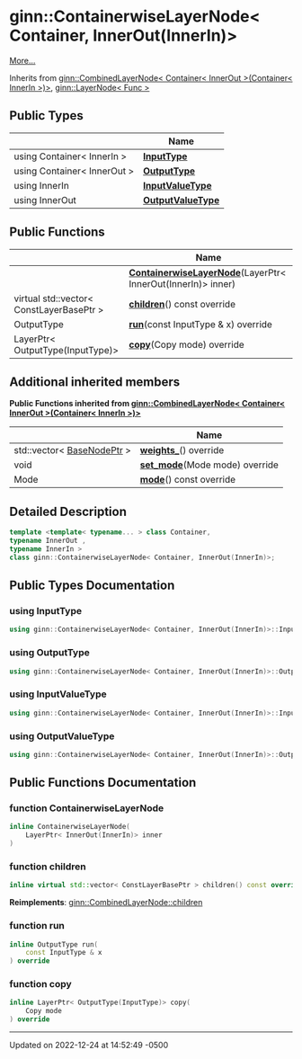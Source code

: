 # ginn::ContainerwiseLayerNode< Container, InnerOut(InnerIn)>


 [More...](#detailed-description)

Inherits from [ginn::CombinedLayerNode< Container< InnerOut >(Container< InnerIn >)>](api/Classes/classginn_1_1_combined_layer_node.md), [ginn::LayerNode< Func >](api/Classes/classginn_1_1_layer_node.md)

## Public Types

|                | Name           |
| -------------- | -------------- |
| using Container< InnerIn > | **[InputType](api/Classes/classginn_1_1_containerwise_layer_node_3_01_container_00_01_inner_out_07_inner_in_08_4.md#using-inputtype)**  |
| using Container< InnerOut > | **[OutputType](api/Classes/classginn_1_1_containerwise_layer_node_3_01_container_00_01_inner_out_07_inner_in_08_4.md#using-outputtype)**  |
| using InnerIn | **[InputValueType](api/Classes/classginn_1_1_containerwise_layer_node_3_01_container_00_01_inner_out_07_inner_in_08_4.md#using-inputvaluetype)**  |
| using InnerOut | **[OutputValueType](api/Classes/classginn_1_1_containerwise_layer_node_3_01_container_00_01_inner_out_07_inner_in_08_4.md#using-outputvaluetype)**  |

## Public Functions

|                | Name           |
| -------------- | -------------- |
| | **[ContainerwiseLayerNode](api/Classes/classginn_1_1_containerwise_layer_node_3_01_container_00_01_inner_out_07_inner_in_08_4.md#function-containerwiselayernode)**(LayerPtr< InnerOut(InnerIn)> inner) |
| virtual std::vector< ConstLayerBasePtr > | **[children](api/Classes/classginn_1_1_containerwise_layer_node_3_01_container_00_01_inner_out_07_inner_in_08_4.md#function-children)**() const override |
| OutputType | **[run](api/Classes/classginn_1_1_containerwise_layer_node_3_01_container_00_01_inner_out_07_inner_in_08_4.md#function-run)**(const InputType & x) override |
| LayerPtr< OutputType(InputType)> | **[copy](api/Classes/classginn_1_1_containerwise_layer_node_3_01_container_00_01_inner_out_07_inner_in_08_4.md#function-copy)**(Copy mode) override |

## Additional inherited members

**Public Functions inherited from [ginn::CombinedLayerNode< Container< InnerOut >(Container< InnerIn >)>](api/Classes/classginn_1_1_combined_layer_node.md)**

|                | Name           |
| -------------- | -------------- |
| std::vector< [BaseNodePtr](api/Classes/classginn_1_1_ptr.md) > | **[weights_](api/Classes/classginn_1_1_combined_layer_node.md#function-weights_)**() override |
| void | **[set_mode](api/Classes/classginn_1_1_combined_layer_node.md#function-set_mode)**(Mode mode) override |
| Mode | **[mode](api/Classes/classginn_1_1_combined_layer_node.md#function-mode)**() const override |


## Detailed Description

```cpp
template <template< typename... > class Container,
typename InnerOut ,
typename InnerIn >
class ginn::ContainerwiseLayerNode< Container, InnerOut(InnerIn)>;
```

## Public Types Documentation

### using InputType

```cpp
using ginn::ContainerwiseLayerNode< Container, InnerOut(InnerIn)>::InputType =  Container<InnerIn>;
```


### using OutputType

```cpp
using ginn::ContainerwiseLayerNode< Container, InnerOut(InnerIn)>::OutputType =  Container<InnerOut>;
```


### using InputValueType

```cpp
using ginn::ContainerwiseLayerNode< Container, InnerOut(InnerIn)>::InputValueType =  InnerIn;
```


### using OutputValueType

```cpp
using ginn::ContainerwiseLayerNode< Container, InnerOut(InnerIn)>::OutputValueType =  InnerOut;
```


## Public Functions Documentation

### function ContainerwiseLayerNode

```cpp
inline ContainerwiseLayerNode(
    LayerPtr< InnerOut(InnerIn)> inner
)
```


### function children

```cpp
inline virtual std::vector< ConstLayerBasePtr > children() const override
```


**Reimplements**: [ginn::CombinedLayerNode::children](api/Classes/classginn_1_1_combined_layer_node.md#function-children)


### function run

```cpp
inline OutputType run(
    const InputType & x
) override
```


### function copy

```cpp
inline LayerPtr< OutputType(InputType)> copy(
    Copy mode
) override
```


-------------------------------

Updated on 2022-12-24 at 14:52:49 -0500